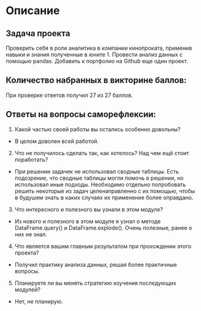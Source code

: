 # Описание

## Задача проекта
Проверить себя в роли аналитика в компании кинопроката, применив навыки и знания полученные в юните 1.
Провести анализ данных с помощью pandas. Добавить к портфолио на Github еще один проект.

## Количество набранных в викторине баллов:
При проверке ответов получил 27 из 27 баллов. 

## Ответы на вопросы саморефлексии:
1. Какой частью своей работы вы остались особенно довольны?
 - В целом доволен всей работой.

2. Что не получилось сделать так, как хотелось? Над чем ещё стоит поработать?
 - При решении задачек не использовал сводные таблицы. Есть подозрение, что сводные таблицы могли помочь в решении, но использовал иные подходы. Необходимо отдельно попробовать решить некоторые из задач целенаправленно с их помощью, чтобы в будушем знать в каких случаях их применение более оправдано.

3. Что интересного и полезного вы узнали в этом модуле?
 - Из нового и полезного в этом модуле я узнал о методе DataFrame.query() и DataFrame.explode(). Очень полезные, ранее о них не знал.

4. Что является вашим главным результатом при прохождении этого проекта?
 - Получил практику анализа данных, решая более практичные вопросы.

5. Планируете ли вы менять стратегию изучения последующих модулей?
 - Нет, не планирую.
